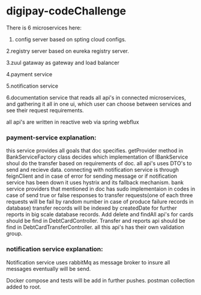# digipay-codeChallenge


There is 6 microservices here:

1. config server based on spting cloud configs.

2.registry server based on eureka registry server.

3.zuul gataway as gateway and load balancer

4.payment service

5.notification service

6.documentation service that reads all api's in connected microservices, and gathering it all in one ui, which user can choose between services and see their request requirements.


all api's are written in reactive web via spring webflux

<h3>payment-service explanation:</h3>

this service provides all goals that doc specifies.
getProvider method in BankServiceFactory class decides which implementation of IBankService shoul do the transfer based on requirements of doc.
all api's uses DTO's to send and recieve data.
connecting with notification service is through feignClient and in case of error for sending message or if notification service has been down it uses hystrix and its fallback 
mechanism. 
bank service providers that mentioned in doc has sudo implementaion in codes in case of send true or false responses to transfer requests(one of each three requests will be fail
 by random number in case of produce failure records in database)
 transfer records will be indexed by createdDate for further reports in big scale database records.
 Add delete and findAll api's for cards should be find in DebtCardController.
 Transfer and reports api should be find in DebtCardTransferController.
 all this api's has their own validation group.
 
<h3>notification service explanation:</h3>
 Notification service uses rabbitMq as message broker to insure all messages eventually will be send.
 
 
 
 Docker compose and tests will be add in further pushes.
 postman collection added to root.
 
 
